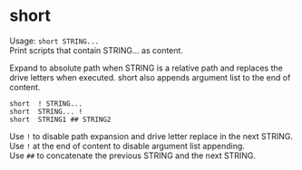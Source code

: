 
# short

Usage: `short STRING...`  
Print scripts that contain STRING... as content.

Expand to absolute path when STRING is a relative path and replaces the drive
letters when executed. short also appends argument list to the end of content.
```
short  ! STRING...
short  STRING... !
short  STRING1 ## STRING2
```
Use `!` to disable path expansion and drive letter replace in the next STRING.  
Use `!` at the end of content to disable argument list appending.  
Use `##` to concatenate the previous STRING and the next STRING.
